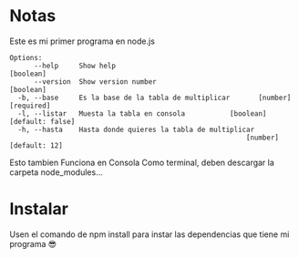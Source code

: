 # Notas

Este es mi primer programa en node.js

```
Options:
      --help     Show help                                             [boolean]
      --version  Show version number                                   [boolean]
  -b, --base     Es la base de la tabla de multiplicar       [number] [required]
  -l, --listar   Muesta la tabla en consola           [boolean] [default: false]
  -h, --hasta    Hasta donde quieres la tabla de multiplicar
                                                          [number] [default: 12]

```

Esto tambien Funciona en Consola Como terminal, deben descargar la carpeta node_modules...

# Instalar

Usen el comando de npm install para instar las dependencias que tiene mi programa 😎
